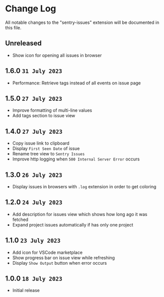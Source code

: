 # Change Log

All notable changes to the "sentry-issues" extension will be documented in this file.

## Unreleased

- Show icon for opening all issues in browser

## 1.6.0 `31 July 2023`

- Performance: Retrieve tags instead of all events on issue page

## 1.5.0 `27 July 2023`

- Improve formatting of multi-line values
- Add tags section to issue view

## 1.4.0 `27 July 2023`

- Copy issue link to clipboard
- Display `First Seen Date` of issue
- Rename tree view to `Sentry Issues`
- Improve http logging when `500 Internal Server Error` occurs

## 1.3.0 `26 July 2023`

- Display issues in browsers with `.log` extension in order to get coloring

## 1.2.0 `24 July 2023`

- Add description for issues view which shows how long ago it was fetched
- Expand project issues automatically if has only one project

## 1.1.0 `23 July 2023`

- Add icon for VSCode marketplace
- Show progress bar on issue view while refreshing
- Display `Show Output` button when error occurs

## 1.0.0 `18 July 2023`

- Initial release
